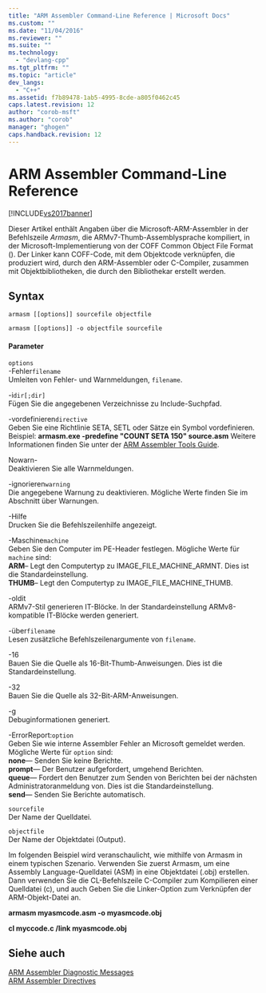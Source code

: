 ```yaml
---
title: "ARM Assembler Command-Line Reference | Microsoft Docs"
ms.custom: ""
ms.date: "11/04/2016"
ms.reviewer: ""
ms.suite: ""
ms.technology: 
  - "devlang-cpp"
ms.tgt_pltfrm: ""
ms.topic: "article"
dev_langs: 
  - "C++"
ms.assetid: f7b89478-1ab5-4995-8cde-a805f0462c45
caps.latest.revision: 12
author: "corob-msft"
ms.author: "corob"
manager: "ghogen"
caps.handback.revision: 12
---
```

# ARM Assembler Command-Line Reference
[!INCLUDE[vs2017banner](../../assembler/inline/includes/vs2017banner.md)]

Dieser Artikel enthält Angaben über die Microsoft\-ARM\-Assembler in der Befehlszeile  *Armasm*, die ARMv7\-Thumb\-Assemblysprache kompiliert, in der Microsoft\-Implementierung von der COFF Common Object File Format \(\).  Der Linker kann COFF\-Code, mit dem Objektcode verknüpfen, die produziert wird, durch den ARM\-Assembler oder C\-Compiler, zusammen mit Objektbibliotheken, die durch den Bibliothekar erstellt werden.  
  
## Syntax  
  
```  
armasm [[options]] sourcefile objectfile  
```  
  
```  
armasm [[options]] -o objectfile sourcefile  
```  
  
#### Parameter  
 `options`  
 \-Fehler`filename`  
 Umleiten von Fehler\- und Warnmeldungen, `filename`.  
  
 \-i`dir[;dir]`  
 Fügen Sie die angegebenen Verzeichnisse zu Include\-Suchpfad.  
  
 \-vordefinieren`directive`  
 Geben Sie eine Richtlinie SETA, SETL oder Sätze ein Symbol vordefinieren.  Beispiel: **armasm.exe \-predefine "COUNT SETA 150" source.asm** Weitere Informationen finden Sie unter der [ARM Assembler Tools Guide](http://go.microsoft.com/fwlink/?LinkId=246102).  
  
 Nowarn\-  
 Deaktivieren Sie alle Warnmeldungen.  
  
 \-ignorieren`warning`  
 Die angegebene Warnung zu deaktivieren.  Mögliche Werte finden Sie im Abschnitt über Warnungen.  
  
 \-Hilfe  
 Drucken Sie die Befehlszeilenhilfe angezeigt.  
  
 \-Maschine`machine`  
 Geben Sie den Computer im PE\-Header festlegen.  Mögliche Werte für `machine` sind:   
**ARM**– Legt den Computertyp zu IMAGE\_FILE\_MACHINE\_ARMNT.  Dies ist die Standardeinstellung.   
**THUMB**– Legt den Computertyp zu IMAGE\_FILE\_MACHINE\_THUMB.  
  
 \-oldit  
 ARMv7\-Stil generieren IT\-Blöcke.  In der Standardeinstellung ARMv8\-kompatible IT\-Blöcke werden generiert.  
  
 \-über`filename`  
 Lesen zusätzliche Befehlszeilenargumente von `filename`.  
  
 \-16  
 Bauen Sie die Quelle als 16\-Bit\-Thumb\-Anweisungen.  Dies ist die Standardeinstellung.  
  
 \-32  
 Bauen Sie die Quelle als 32\-Bit\-ARM\-Anweisungen.  
  
 \-g  
 Debuginformationen generiert.  
  
 \-ErrorReport:`option`  
 Geben Sie wie interne Assembler Fehler an Microsoft gemeldet werden.  Mögliche Werte für `option` sind:   
**none**— Senden Sie keine Berichte.   
**prompt**— Der Benutzer aufgefordert, umgehend Berichten.   
**queue**— Fordert den Benutzer zum Senden von Berichten bei der nächsten Administratoranmeldung von.  Dies ist die Standardeinstellung.   
**send**— Senden Sie Berichte automatisch.  
  
 `sourcefile`  
 Der Name der Quelldatei.  
  
 `objectfile`  
 Der Name der Objektdatei \(Output\).  
  
 Im folgenden Beispiel wird veranschaulicht, wie mithilfe von Armasm in einem typischen Szenario.  Verwenden Sie zuerst Armasm, um eine Assembly Language\-Quelldatei \(ASM\) in eine Objektdatei \(.obj\) erstellen.  Dann verwenden Sie die CL\-Befehlszeile C\-Compiler zum Kompilieren einer Quelldatei \(c\), und auch Geben Sie die Linker\-Option zum Verknüpfen der ARM\-Objekt\-Datei an.  
  
 **armasm myasmcode.asm \-o myasmcode.obj**  
  
 **cl myccode.c \/link myasmcode.obj**  
  
## Siehe auch  
 [ARM Assembler Diagnostic Messages](../../assembler/arm/arm-assembler-diagnostic-messages.md)   
 [ARM Assembler Directives](../../assembler/arm/arm-assembler-directives.md)